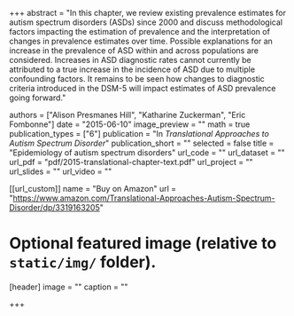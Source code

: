+++
abstract = "In this chapter, we review existing prevalence estimates for autism spectrum disorders (ASDs) since 2000 and discuss methodological factors impacting the estimation of prevalence and the interpretation of changes in prevalence estimates over time. Possible explanations for an increase in the prevalence of ASD within and across populations are considered. Increases in ASD diagnostic rates cannot currently be attributed to a true increase in the incidence of ASD due to multiple confounding factors. It remains to be seen how changes to diagnostic criteria introduced in the DSM-5 will impact estimates of ASD prevalence going forward."

authors = ["Alison Presmanes Hill", "Katharine Zuckerman", "Eric Fombonne"]
date = "2015-06-10"
image_preview = ""
math = true
publication_types = ["6"]
publication = "In *Translational Approaches to Autism Spectrum Disorder*"
publication_short = ""
selected = false
title = "Epidemiology of autism spectrum disorders"
url_code = ""
url_dataset = ""
url_pdf = "pdf/2015-translational-chapter-text.pdf"
url_project = ""
url_slides = ""
url_video = ""

[[url_custom]]
name = "Buy on Amazon"
url = "https://www.amazon.com/Translational-Approaches-Autism-Spectrum-Disorder/dp/3319163205"

# Optional featured image (relative to `static/img/` folder).
[header]
image = ""
caption = ""

+++
